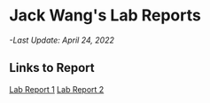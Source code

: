 
# Jack Wang's Lab Reports
*-Last Update: April 24, 2022*


## Links to Report

[Lab Report 1](https://xinghan2002.github.io/cse15l-lab-reports/Tutorial.html)
[Lab Report 2](https://xinghan2002.github.io/lab-reports-2/debug.html)
